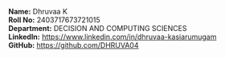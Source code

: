 **Name:** Dhruvaa K <br>
**Roll No:** 2403717673721015 <br>
**Department:** DECISION AND COMPUTING SCIENCES <br>
**LinkedIn:** https://www.linkedin.com/in/dhruvaa-kasiarumugam <br>
**GitHub:** https://github.com/DHRUVA04

